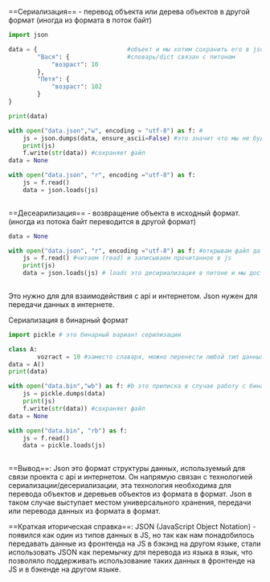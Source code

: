 ==Сериализация== - перевод объекта или дерева объектов в другой формат (иногда из формата в поток байт)
```Python
import json

data = {                         #объект и мы хотим сохранить его в json
		"Вася": {                #словарь/dict связан с питоном 
			"возраст": 10
		},
		"Петя": {
			"возраст": 102
		}
}

print(data)

with open("data.json","w", encoding = "utf-8") as f: #
	js = json.dumps(data, ensure_ascii=False) #это значит что мы не будем кодировать в аске символах в виде кода аске
	print(js)
	f.write(str(data)) #сохраняет файл
data = None

with open("data.json", "r", encoding ="utf-8") as f:
	js = f.read()  
	data = json.loads(js)
	

```
==Десеарилизация== - возвращение объекта в исходный формат. (иногда из потока байт переводится в другой формат)

```Python
data = None

with open("data.json", "r", encoding ="utf-8") as f: #открывам файл дата в формате json, в режиме чтонеия "r", используя кодировку utf-8
	js = f.read() #читаем (read) и записываем прочитанное в js
	print(js)
	data = json.loads(js) # loads это десириализация в питоне и мы достаем образ стоки и переносим в дата
	
```
Это нужно для для взаимодействия с api и интернетом. Json нужен для передачи данных в интернете.


Сериализация в бинарный формат

```Python
import pickle # это бинарный вариант серилизации

class A:
		vozract = 10 #заместо славаря, можно перенести любой тип данных, пимимо основных 5, но сложно будет перенести между языками, ибо бинарный вид для этого не предназначен.
data = A()
print(data)

with open("data.bin","wb") as f: #b это приписка в случае работу с бинарным форматом
	js = pickle.dumps(data)
	print(js)
	f.write(str(data)) #сохраняет файл
data = None

with open("data.bin", "rb") as f:
	js = f.read()  
	data = pickle.loads(js)
	

```

==Вывод==: Json это формат структуры данных, используемый для связи проекта с api и интернетом. Он напрямую связан с технологией сериализации/десериализации, эта технология необходима для перевода объектов и деревьев объектов из формата в формат. Json в таком случае выступает местом универсального хранения, передачи или перевода данных из формата в формат.

==Краткая иторическая справка==: JSON (JavaScript Object Notation) - появился как один из типов данных в JS, но так как нам понадобилось передавать данные из фронтенда на JS в бэкэнд на другом языке, стали использовать JSON как перемычку для перевода из языка в язык, что позволяло поддерживать использование таких данных в фронтенде на JS и в бэкенде на другом языке.